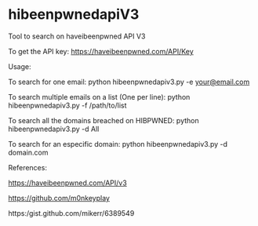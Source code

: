 # hibeenpwnedapiV3
Tool to search on haveibeenpwned API V3

To get the API key: https://haveibeenpwned.com/API/Key

Usage:

To search for one email: python hibeenpwnedapiv3.py -e your@email.com

To search multiple emails on a list (One per line): python hibeenpwnedapiv3.py -f /path/to/list

To search all the domains breached on HIBPWNED: python hibeenpwnedapiv3.py -d All

To search for an especific domain: python hibeenpwnedapiv3.py -d domain.com

References:

https://haveibeenpwned.com/API/v3

https://github.com/m0nkeyplay

https:/gist.github.com/mikerr/6389549

